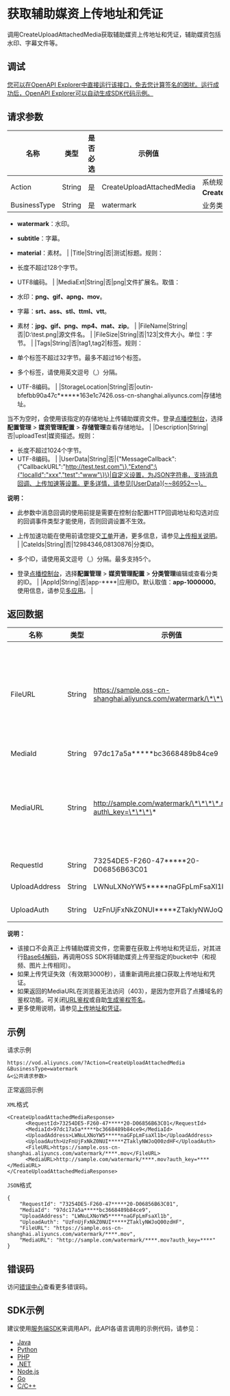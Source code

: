 # 获取辅助媒资上传地址和凭证

调用CreateUploadAttachedMedia获取辅助媒资上传地址和凭证，辅助媒资包括水印、字幕文件等。

## 调试

[您可以在OpenAPI Explorer中直接运行该接口，免去您计算签名的困扰。运行成功后，OpenAPI Explorer可以自动生成SDK代码示例。](https://api.aliyun.com/#product=vod&api=CreateUploadAttachedMedia&type=RPC&version=2017-03-21)

## 请求参数

|名称|类型|是否必选|示例值|描述|
|--|--|----|---|--|
|Action|String|是|CreateUploadAttachedMedia|系统规定参数。取值：**CreateUploadAttachedMedia**。 |
|BusinessType|String|是|watermark|业务类型。取值：

 -   **watermark**：水印。
-   **subtitle**：字幕。
-   **material**：素材。 |
|Title|String|否|测试|标题。规则：

 -   长度不超过128个字节。
-   UTF8编码。 |
|MediaExt|String|否|png|文件扩展名。取值：

 -   水印：**png、gif、apng、mov**。
-   字幕：**srt、ass、stl、ttml、vtt**。
-   素材：**jpg、gif、png、mp4、mat、zip**。 |
|FileName|String|否|D:\\test.png|源文件名。 |
|FileSize|String|否|123|文件大小。单位：字节。 |
|Tags|String|否|tag1,tag2|标签。规则：

 -   单个标签不超过32字节。最多不超过16个标签。
-   多个标签，请使用英文逗号（,）分隔。
-   UTF-8编码。 |
|StorageLocation|String|否|outin-bfefbb90a47c\*\*\*\*\*\*163e1c7426.oss-cn-shanghai.aliyuncs.com|存储地址。

 当不为空时，会使用该指定的存储地址上传辅助媒资文件。登录[点播控制台](https://vod.console.aliyun.com/?spm=a2c4g.11186623.2.15.6948257eaZ4m54#/vod/settings/censored)，选择**配置管理** \> **媒资管理配置** \> **存储管理**查看存储地址。 |
|Description|String|否|uploadTest|媒资描述。规则：

 -   长度不超过1024个字节。
-   UTF-8编码。 |
|UserData|String|否|\{"MessageCallback":\{"CallbackURL":"http://test.test.com"\},"Extend":\{"localId":"xxx","test":"www"\}\}|自定义设置，为JSON字符串，支持消息回调、上传加速等设置。更多详情，请参见[UserData](~~86952~~)。

 **说明：**

-   此参数中消息回调的使用前提是需要在控制台配置HTTP回调地址和勾选对应的回调事件类型才能使用，否则回调设置不生效。
-   上传加速功能在使用前请您提交[工单](https://ticket-intl.console.aliyun.com/#/ticket/createIndex)开通，更多信息，请参见[上传相关说明](~~55396~~)。 |
|CateIds|String|否|12984346,08130876|分类ID。

 -   多个ID，请使用英文逗号（,）分隔。最多支持5个。
-   登录[点播控制台](https://vod.console.aliyun.com/?spm=a2c4g.11186623.2.15.6948257eaZ4m54#/vod/settings/censored)，选择**配置管理** \> **媒资管理配置** \> **分类管理**编辑或查看分类的ID。 |
|AppId|String|否|app-\*\*\*\*|应用ID。默认取值：**app-1000000**。使用信息，请参见[多应用](~~113600~~)。 |

## 返回数据

|名称|类型|示例值|描述|
|--|--|---|--|
|FileURL|String|https://sample.oss-cn-shanghai.aliyuncs.com/watermark/\*\*\*\*.mov|文件OSS地址（不带鉴权）。添加水印时该地址可做为[添加水印](~~98617~~)接口的入参FileUrl。 |
|MediaId|String|97dc17a5a\*\*\*\*\*bc3668489b84ce9|媒资ID。 |
|MediaURL|String|http://sample.com/watermark/\*\*\*\*.mov?auth\_key=\*\*\*\*|媒资地址。如果配置了CDN域名则返回CDN地址，否则为OSS地址。 |
|RequestId|String|73254DE5-F260-47\*\*\*\*\*20-D06856B63C01|请求ID。 |
|UploadAddress|String|LWNuLXNoYW5\*\*\*\*\*naGFpLmFsaXl1b|上传地址。 |
|UploadAuth|String|UzFnUjFxNkZ0NUI\*\*\*\*\*ZTaklyNWJoQ00zdHF|上传凭证。 |

**说明：**

-   该接口不会真正上传辅助媒资文件，您需要在获取上传地址和凭证后，对其进行[Base64解码](~~55397~~)，再调用OSS SDK将辅助媒资上传至指定的bucket中（和视频、图片上传相同）。
-   如果上传凭证失效（有效期3000秒），请重新调用此接口获取上传地址和凭证。
-   如果返回的MediaURL在浏览器无法访问（403），是因为您开启了点播域名的鉴权功能。可关闭[URL鉴权](~~86090~~)或自助[生成鉴权签名](~~57007~~)。
-   更多使用说明，请参见[上传地址和凭证](~~55397~~)。

## 示例

请求示例

```
https://vod.aliyuncs.com/?Action=CreateUploadAttachedMedia
&BusinessType=watermark
&<公共请求参数>
```

正常返回示例

`XML`格式

```
<CreateUploadAttachedMediaResponse>
	  <RequestId>73254DE5-F260-47*****20-D06856B63C01</RequestId>
	  <MediaId>97dc17a5a*****bc3668489b84ce9</MediaId>
	  <UploadAddress>LWNuLXNoYW5*****naGFpLmFsaXl1b</UploadAddress>
	  <UploadAuth>UzFnUjFxNkZ0NUI*****ZTaklyNWJoQ00zdHF</UploadAuth>
	  <FileURL>https://sample.oss-cn-shanghai.aliyuncs.com/watermark/****.mov</FileURL>
	  <MediaURL>http://sample.com/watermark/****.mov?auth_key=****</MediaURL>
</CreateUploadAttachedMediaResponse>
```

`JSON`格式

```
{
    "RequestId": "73254DE5-F260-47*****20-D06856B63C01",
    "MediaId": "97dc17a5a*****bc3668489b84ce9",
    "UploadAddress": "LWNuLXNoYW5*****naGFpLmFsaXl1b",
    "UploadAuth": "UzFnUjFxNkZ0NUI*****ZTaklyNWJoQ00zdHF",
    "FileURL": "https://sample.oss-cn-shanghai.aliyuncs.com/watermark/****.mov",
    "MediaURL": "http://sample.com/watermark/****.mov?auth_key=****"
}
```

## 错误码

访问[错误中心](https://error-center.alibabacloud.com/status/product/vod)查看更多错误码。

## SDK示例

建议使用[服务端SDK](~~101789~~)来调用API，此API各语言调用的示例代码，请参见：

-   [Java](~~61063~~)
-   [Python](~~61054~~)
-   [PHP](~~61069~~)
-   [.NET](~~84750~~)
-   [Node.js](~~101396~~)
-   [Go](~~101411~~)
-   [C/C++](~~101261~~)

